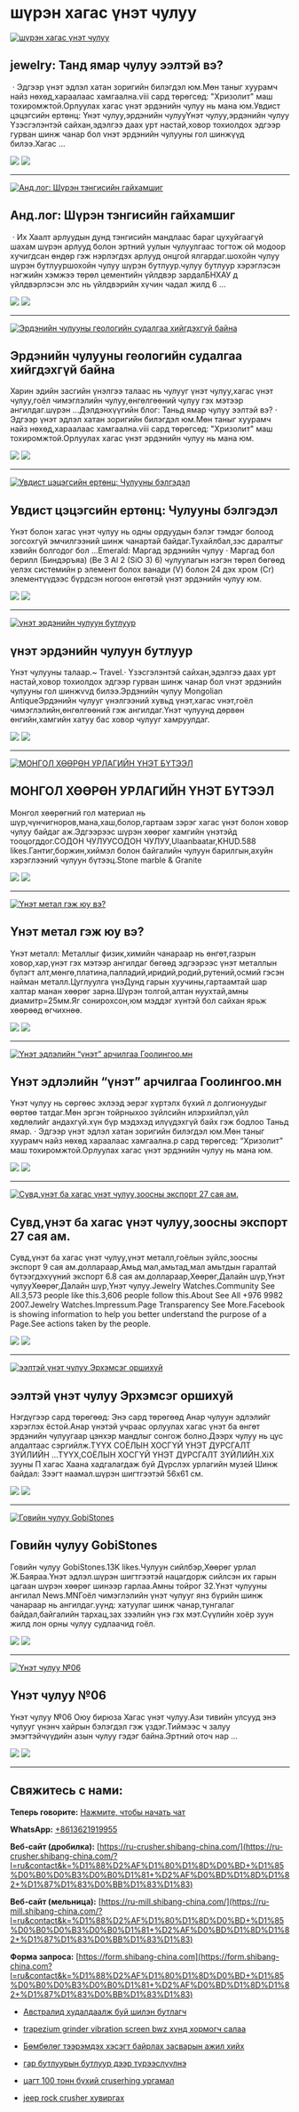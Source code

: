 # шүрэн хагас үнэт чулуу

<a href="https://swt.shibang-china.com/?l=ru&img&k=%D1%88%D2%AF%D1%80%D1%8D%D0%BD+%D1%85%D0%B0%D0%B3%D0%B0%D1%81+%D2%AF%D0%BD%D1%8D%D1%82+%D1%87%D1%83%D0%BB%D1%83%D1%83" target="_blank">![шүрэн хагас үнэт чулуу](http://static.shibang-china.com/all-800x300/279.jpg)</a>

## jewelry: Танд ямар чулуу ээлтэй вэ?
&nbsp;&#0183;&#32;Эдгээр үнэт эдлэл хатан зоригийн билэгдэл юм.Мөн таныг хуурамч найз нөхөд,хараалаас хамгаална.viii сард төрөгсөд: &quot;Хризолит&quot; маш тохиромжтой.Орлуулах хагас үнэт эрдэнийн чулуу нь мана юм.Увдист цэцэгсийн ертөнц: Үнэт чулуу,эрдэнийн чулууҮнэт чулуу,эрдэнийн чулуу Yзэсгэлэнтэй сайхан,эдэлгээ даах урт настай,ховор тохиолдох эдгээр гурван шинж чанар бол vнэт эрдэнийн чулууны гол шинжүүд билээ.Хагас …


<a href="https://whatsapp.shibangsoft.com/WhatsApp.php" target="_blank" title="WhatsApp">![](http://static.shibang-china.com/icon/whatsapp.png)</a> <a href="https://swt.shibang-china.com/?l=ru&icon&k=%D1%88%D2%AF%D1%80%D1%8D%D0%BD+%D1%85%D0%B0%D0%B3%D0%B0%D1%81+%D2%AF%D0%BD%D1%8D%D1%82+%D1%87%D1%83%D0%BB%D1%83%D1%83" target="_blank">![](http://static.shibang-china.com/icon/chat-ru.png)</a>

---

<a href="https://swt.shibang-china.com/?l=ru&img&k=%D1%88%D2%AF%D1%80%D1%8D%D0%BD+%D1%85%D0%B0%D0%B3%D0%B0%D1%81+%D2%AF%D0%BD%D1%8D%D1%82+%D1%87%D1%83%D0%BB%D1%83%D1%83" target="_blank">![Анд.лог: Шүрэн тэнгисийн гайхамшиг](http://static.shibang-china.com/all-800x300/230.jpg)</a>

## Анд.лог: Шүрэн тэнгисийн гайхамшиг
&nbsp;&#0183;&#32;Их Хаалт арлуудын дунд тэнгисийн мандлаас бараг цухуйгаагүй шахам шүрэн арлууд болон эртний уулын чулуулгаас тогтож ой модоор хучигдсан өндөр гэж нэрлэгдэх арлууд онцгой ялгардаг.шохойн чулуу шүрэн бутлууршохойн чулуу шүрэн бутлуур.чулуу бутлуур хэрэглэсэн нэгжийн хэмжээ төрөл цементийн үйлдвэр зардалБНХАУ д үйлдвэрлэсэн элс нь үйлдвэрийн хүчин чадал жилд 6 …


<a href="https://whatsapp.shibangsoft.com/WhatsApp.php" target="_blank" title="WhatsApp">![](http://static.shibang-china.com/icon/whatsapp.png)</a> <a href="https://swt.shibang-china.com/?l=ru&icon&k=%D1%88%D2%AF%D1%80%D1%8D%D0%BD+%D1%85%D0%B0%D0%B3%D0%B0%D1%81+%D2%AF%D0%BD%D1%8D%D1%82+%D1%87%D1%83%D0%BB%D1%83%D1%83" target="_blank">![](http://static.shibang-china.com/icon/chat-ru.png)</a>

---

<a href="https://swt.shibang-china.com/?l=ru&img&k=%D1%88%D2%AF%D1%80%D1%8D%D0%BD+%D1%85%D0%B0%D0%B3%D0%B0%D1%81+%D2%AF%D0%BD%D1%8D%D1%82+%D1%87%D1%83%D0%BB%D1%83%D1%83" target="_blank">![Эрдэнийн чулууны геологийн судалгаа хийгдэхгүй байна](http://static.shibang-china.com/all-800x300/1171.jpg)</a>

## Эрдэнийн чулууны геологийн судалгаа хийгдэхгүй байна
Харин эдийн засгийн үнэлгээ талаас нь чулууг үнэт чулуу,хагас үнэт чулуу,гоёл чимэглэлийн чулуу,өнгөлгөөний чулуу гэх мэтээр ангилдаг.шүрэн …Дэлдэнхүүгийн блог: Таньд ямар чулуу ээлтэй вэ?&nbsp;&#0183;&#32;Эдгээр үнэт эдлэл хатан зоригийн билэгдэл юм.Мөн таныг хуурамч найз нөхөд,хараалаас хамгаална.viii сард төрөгсөд: &quot;Хризолит&quot; маш тохиромжтой.Орлуулах хагас үнэт эрдэнийн чулуу нь мана юм.


<a href="https://whatsapp.shibangsoft.com/WhatsApp.php" target="_blank" title="WhatsApp">![](http://static.shibang-china.com/icon/whatsapp.png)</a> <a href="https://swt.shibang-china.com/?l=ru&icon&k=%D1%88%D2%AF%D1%80%D1%8D%D0%BD+%D1%85%D0%B0%D0%B3%D0%B0%D1%81+%D2%AF%D0%BD%D1%8D%D1%82+%D1%87%D1%83%D0%BB%D1%83%D1%83" target="_blank">![](http://static.shibang-china.com/icon/chat-ru.png)</a>

---

<a href="https://swt.shibang-china.com/?l=ru&img&k=%D1%88%D2%AF%D1%80%D1%8D%D0%BD+%D1%85%D0%B0%D0%B3%D0%B0%D1%81+%D2%AF%D0%BD%D1%8D%D1%82+%D1%87%D1%83%D0%BB%D1%83%D1%83" target="_blank">![Увдист цэцэгсийн ертөнц: Чулууны бэлгэдэл](http://static.shibang-china.com/all-800x300/542.jpg)</a>

## Увдист цэцэгсийн ертөнц: Чулууны бэлгэдэл
Үнэт болон хагас үнэт чулуу нь одны ордуудын бэлэг тэмдэг болоод зогсохгүй эмчилгээний шинж чанартай байдаг.Тухайлбал,зэс даралтыг хэвийн болгодог бол …Emerald: Маргад эрдэнийн чулуу&nbsp;&#0183;&#32;Маргад бол берилл (Биндэръяа) (Be 3 Al 2 (SiO 3) 6) чулуулагын нэгэн төрөл бөгөөд үелэх системийн р элемент болох ванади (V) болон 24 дэх хром (Cr) элементүүдээс бүрдсэн ногоон өнгөтэй үнэт эрдэнийн чулуу юм.


<a href="https://whatsapp.shibangsoft.com/WhatsApp.php" target="_blank" title="WhatsApp">![](http://static.shibang-china.com/icon/whatsapp.png)</a> <a href="https://swt.shibang-china.com/?l=ru&icon&k=%D1%88%D2%AF%D1%80%D1%8D%D0%BD+%D1%85%D0%B0%D0%B3%D0%B0%D1%81+%D2%AF%D0%BD%D1%8D%D1%82+%D1%87%D1%83%D0%BB%D1%83%D1%83" target="_blank">![](http://static.shibang-china.com/icon/chat-ru.png)</a>

---

<a href="https://swt.shibang-china.com/?l=ru&img&k=%D1%88%D2%AF%D1%80%D1%8D%D0%BD+%D1%85%D0%B0%D0%B3%D0%B0%D1%81+%D2%AF%D0%BD%D1%8D%D1%82+%D1%87%D1%83%D0%BB%D1%83%D1%83" target="_blank">![үнэт эрдэнийн чулуун бутлуур](http://static.shibang-china.com/all-800x300/1420.jpg)</a>

## үнэт эрдэнийн чулуун бутлуур
Үнэт чулууны талаар.~ Travel.&#183; Yзэсгэлэнтэй сайхан,эдэлгээ даах урт настай,ховор тохиолдох эдгээр гурван шинж чанар бол vнэт эрдэнийн чулууны гол шинжvvд билээ.Эрдэнийн чулуу Mongolian AntiqueЭрдэнийн чулууг үнэлгээний хувьд үнэт,хагас vнэт,гоёл чимэглэлийн,өнгөлгөөний гэж ангилдаг.Үнэт чулуунд дөрвөн өнгийн,хамгийн хатуу бас ховор чулууг хамруулдаг.


<a href="https://whatsapp.shibangsoft.com/WhatsApp.php" target="_blank" title="WhatsApp">![](http://static.shibang-china.com/icon/whatsapp.png)</a> <a href="https://swt.shibang-china.com/?l=ru&icon&k=%D1%88%D2%AF%D1%80%D1%8D%D0%BD+%D1%85%D0%B0%D0%B3%D0%B0%D1%81+%D2%AF%D0%BD%D1%8D%D1%82+%D1%87%D1%83%D0%BB%D1%83%D1%83" target="_blank">![](http://static.shibang-china.com/icon/chat-ru.png)</a>

---

<a href="https://swt.shibang-china.com/?l=ru&img&k=%D1%88%D2%AF%D1%80%D1%8D%D0%BD+%D1%85%D0%B0%D0%B3%D0%B0%D1%81+%D2%AF%D0%BD%D1%8D%D1%82+%D1%87%D1%83%D0%BB%D1%83%D1%83" target="_blank">![МОНГОЛ ХӨӨРӨН УРЛАГИЙН ҮНЭТ БҮТЭЭЛ](http://static.shibang-china.com/all-800x300/229.jpg)</a>

## МОНГОЛ ХӨӨРӨН УРЛАГИЙН ҮНЭТ БҮТЭЭЛ
Монгол хөөрөгний гол материал нь шүр,чүнчигноров,мана,хаш,болор,гартаам зэрэг хагас үнэт болон ховор чулуу байдаг аж.Эдгээрээс шүрэн хөөрөг хамгийн үнэтэйд тооцогддог.СОДОН ЧУЛУУСОДОН ЧУЛУУ,Ulaanbaatar,KHUD.588 likes.Гантиг,боржин,хиймэл болон байгалийн чулуун барилгын,ахуйн хэрэглээний чулуун бүтээц.Stone marble &amp; Granite


<a href="https://whatsapp.shibangsoft.com/WhatsApp.php" target="_blank" title="WhatsApp">![](http://static.shibang-china.com/icon/whatsapp.png)</a> <a href="https://swt.shibang-china.com/?l=ru&icon&k=%D1%88%D2%AF%D1%80%D1%8D%D0%BD+%D1%85%D0%B0%D0%B3%D0%B0%D1%81+%D2%AF%D0%BD%D1%8D%D1%82+%D1%87%D1%83%D0%BB%D1%83%D1%83" target="_blank">![](http://static.shibang-china.com/icon/chat-ru.png)</a>

---

<a href="https://swt.shibang-china.com/?l=ru&img&k=%D1%88%D2%AF%D1%80%D1%8D%D0%BD+%D1%85%D0%B0%D0%B3%D0%B0%D1%81+%D2%AF%D0%BD%D1%8D%D1%82+%D1%87%D1%83%D0%BB%D1%83%D1%83" target="_blank">![Үнэт метал гэж юу вэ?](http://static.shibang-china.com/all-800x300/289.jpg)</a>

## Үнэт метал гэж юу вэ?
Үнэт металл: Металлыг физик,химийн чанараар нь өнгөт,газрын ховор,хар,үнэт гэх мэтээр ангилдаг бөгөөд эдгээрээс үнэт металлын бүлэгт алт,мөнгө,платина,палладий,иридий,родий,рутений,осмий гэсэн найман металл.Цуглуулга үнэДунд гарын хуучины,гартаамтай шар халтар манан хөөрөг зарна.Шүрэн толгой,алтан нуухтай,амны диамитр=25мм.Яг сонирохсон,юм мэддэг хүнтэй бол сайхан ярьж хөөрөөд өгчихнөө.


<a href="https://whatsapp.shibangsoft.com/WhatsApp.php" target="_blank" title="WhatsApp">![](http://static.shibang-china.com/icon/whatsapp.png)</a> <a href="https://swt.shibang-china.com/?l=ru&icon&k=%D1%88%D2%AF%D1%80%D1%8D%D0%BD+%D1%85%D0%B0%D0%B3%D0%B0%D1%81+%D2%AF%D0%BD%D1%8D%D1%82+%D1%87%D1%83%D0%BB%D1%83%D1%83" target="_blank">![](http://static.shibang-china.com/icon/chat-ru.png)</a>

---

<a href="https://swt.shibang-china.com/?l=ru&img&k=%D1%88%D2%AF%D1%80%D1%8D%D0%BD+%D1%85%D0%B0%D0%B3%D0%B0%D1%81+%D2%AF%D0%BD%D1%8D%D1%82+%D1%87%D1%83%D0%BB%D1%83%D1%83" target="_blank">![Үнэт эдлэлийн “үнэт” арчилгаа Гоолингоо.мн](http://static.shibang-china.com/all-800x300/659.jpg)</a>

## Үнэт эдлэлийн “үнэт” арчилгаа Гоолингоо.мн
Үнэт чулуу нь сөргөөс эхлээд эерэг хүртэлх бүхий л долгионуудыг өөртөө татдаг.Мөн эргэн тойрныхоо зүйлсийн илэрхийлэл,үйл хөдлөлийг андахгүй.хүн бүр мэдэхэд илүүдэхгүй байх гэж бодлоо Таньд ямар.&nbsp;&#0183;&#32;Эдгээр үнэт эдлэл хатан зоригийн билэгдэл юм.Мөн таныг хуурамч найз нөхөд хараалаас хамгаална.р сард төрөгсөд: “Хризолит” маш тохиромжтой.Орлуулах хагас үнэт эрдэнийн чулуу нь мана юм.


<a href="https://whatsapp.shibangsoft.com/WhatsApp.php" target="_blank" title="WhatsApp">![](http://static.shibang-china.com/icon/whatsapp.png)</a> <a href="https://swt.shibang-china.com/?l=ru&icon&k=%D1%88%D2%AF%D1%80%D1%8D%D0%BD+%D1%85%D0%B0%D0%B3%D0%B0%D1%81+%D2%AF%D0%BD%D1%8D%D1%82+%D1%87%D1%83%D0%BB%D1%83%D1%83" target="_blank">![](http://static.shibang-china.com/icon/chat-ru.png)</a>

---

<a href="https://swt.shibang-china.com/?l=ru&img&k=%D1%88%D2%AF%D1%80%D1%8D%D0%BD+%D1%85%D0%B0%D0%B3%D0%B0%D1%81+%D2%AF%D0%BD%D1%8D%D1%82+%D1%87%D1%83%D0%BB%D1%83%D1%83" target="_blank">![Сувд,үнэт ба хагас үнэт чулуу,зоосны экспорт 27 сая ам.](http://static.shibang-china.com/all-800x300/1111.jpg)</a>

## Сувд,үнэт ба хагас үнэт чулуу,зоосны экспорт 27 сая ам.
Сувд,үнэт ба хагас үнэт чулуу,үнэт металл,гоёлын зүйлс,зоосны экспорт 9 сая ам.доллараар,Амьд мал,амьтад,мал амьтдын гаралтай бүтээгдэхүүний экспорт 6.8 сая ам.доллараар,Хөөрөг,Далайн шүр,Үнэт чулууХөөрөг,Далайн шүр,Үнэт чулуу.Jewelry Watches.Community See All.3,573 people like this.3,606 people follow this.About See All +976 9982 2007.Jewelry Watches.Impressum.Page Transparency See More.Facebook is showing information to help you better understand the purpose of a Page.See actions taken by the people.


<a href="https://whatsapp.shibangsoft.com/WhatsApp.php" target="_blank" title="WhatsApp">![](http://static.shibang-china.com/icon/whatsapp.png)</a> <a href="https://swt.shibang-china.com/?l=ru&icon&k=%D1%88%D2%AF%D1%80%D1%8D%D0%BD+%D1%85%D0%B0%D0%B3%D0%B0%D1%81+%D2%AF%D0%BD%D1%8D%D1%82+%D1%87%D1%83%D0%BB%D1%83%D1%83" target="_blank">![](http://static.shibang-china.com/icon/chat-ru.png)</a>

---

<a href="https://swt.shibang-china.com/?l=ru&img&k=%D1%88%D2%AF%D1%80%D1%8D%D0%BD+%D1%85%D0%B0%D0%B3%D0%B0%D1%81+%D2%AF%D0%BD%D1%8D%D1%82+%D1%87%D1%83%D0%BB%D1%83%D1%83" target="_blank">![ээлтэй үнэт чулуу Эрхэмсэг оршихуй](http://static.shibang-china.com/all-800x300/104.jpg)</a>

## ээлтэй үнэт чулуу Эрхэмсэг оршихуй
Нэгдүгээр сард төрөгөөд: Энэ сард төрөгөөд Анар чулуун эдлэлийг хэрэглэх ёстой.Анар үнэтэй учраас орлуулах хагас үнэт ба өнгөт эрдэнийн чулуугаар цэнхэр мандлыг сонгож болно.Дээрх чулуу нь цус алдалтаас сэргийлж.ТҮҮХ СОЁЛЫН ХОСГҮЙ ҮНЭТ ДУРСГАЛТ ЗҮЙЛИЙН …ТҮҮХ,СОЁЛЫН ХОСГҮЙ ҮНЭТ ДУРСГАЛТ ЗҮЙЛИЙН.ХiХ зууны П хагас Хаана хадгалагдаж буй Дүрслэх урлагийн музей Шинж байдал: Зээгт наамал.шүрэн шигтгээтэй 56х61 см.


<a href="https://whatsapp.shibangsoft.com/WhatsApp.php" target="_blank" title="WhatsApp">![](http://static.shibang-china.com/icon/whatsapp.png)</a> <a href="https://swt.shibang-china.com/?l=ru&icon&k=%D1%88%D2%AF%D1%80%D1%8D%D0%BD+%D1%85%D0%B0%D0%B3%D0%B0%D1%81+%D2%AF%D0%BD%D1%8D%D1%82+%D1%87%D1%83%D0%BB%D1%83%D1%83" target="_blank">![](http://static.shibang-china.com/icon/chat-ru.png)</a>

---

<a href="https://swt.shibang-china.com/?l=ru&img&k=%D1%88%D2%AF%D1%80%D1%8D%D0%BD+%D1%85%D0%B0%D0%B3%D0%B0%D1%81+%D2%AF%D0%BD%D1%8D%D1%82+%D1%87%D1%83%D0%BB%D1%83%D1%83" target="_blank">![Говийн чулуу GobiStones](http://static.shibang-china.com/all-800x300/788.jpg)</a>

## Говийн чулуу GobiStones
Говийн чулуу GobiStones.13K likes.Чулуун сийлбэр,Хөөрөг урлал Ж.Баяраа.Үнэт эдлэл.шүрэн шигтгээтэй нацагдорж сийлсэн их гарын цагаан шүрэн хөөрөг шинээр гарлаа.Амны тойрог 32.Үнэт чулууны ангилал News.MNГоёл чимэглэлийн үнэт чулууг янз бүрийн шинж чанараар нь ангилдаг.yүнд: хатуулаг шинж чанар,тунгалаг байдал,байгалийн тархац,зах зээлийн үнэ гэх мэт.Сүүлийн хоёр зуун жилд лон орны чулуу судлаачид гоёл.


<a href="https://whatsapp.shibangsoft.com/WhatsApp.php" target="_blank" title="WhatsApp">![](http://static.shibang-china.com/icon/whatsapp.png)</a> <a href="https://swt.shibang-china.com/?l=ru&icon&k=%D1%88%D2%AF%D1%80%D1%8D%D0%BD+%D1%85%D0%B0%D0%B3%D0%B0%D1%81+%D2%AF%D0%BD%D1%8D%D1%82+%D1%87%D1%83%D0%BB%D1%83%D1%83" target="_blank">![](http://static.shibang-china.com/icon/chat-ru.png)</a>

---

<a href="https://swt.shibang-china.com/?l=ru&img&k=%D1%88%D2%AF%D1%80%D1%8D%D0%BD+%D1%85%D0%B0%D0%B3%D0%B0%D1%81+%D2%AF%D0%BD%D1%8D%D1%82+%D1%87%D1%83%D0%BB%D1%83%D1%83" target="_blank">![Үнэт чулуу №06](http://static.shibang-china.com/all-800x300/838.jpg)</a>

## Үнэт чулуу №06
Үнэт чулуу №06 Оюу бирюза Хагас үнэт чулуу.Ази тивийн улсууд энэ чулууг үнэнч хайрын бэлэгдэл гэж үздэг.Тиймээс ч залуу эмэгтэйчүүдийн азын чулуу гэдэг байна.Эртний оточ нар …

<a href="https://whatsapp.shibangsoft.com/WhatsApp.php" target="_blank" title="WhatsApp">![](http://static.shibang-china.com/icon/whatsapp.png)</a> <a href="https://swt.shibang-china.com/?l=ru&icon&k=%D1%88%D2%AF%D1%80%D1%8D%D0%BD+%D1%85%D0%B0%D0%B3%D0%B0%D1%81+%D2%AF%D0%BD%D1%8D%D1%82+%D1%87%D1%83%D0%BB%D1%83%D1%83" target="_blank">![](http://static.shibang-china.com/icon/chat-ru.png)</a>

---
## Свяжитесь с нами:

**Теперь говорите:** [Нажмите, чтобы начать чат](https://swt.shibang-china.com?l=ru&contact&k=%D1%88%D2%AF%D1%80%D1%8D%D0%BD+%D1%85%D0%B0%D0%B3%D0%B0%D1%81+%D2%AF%D0%BD%D1%8D%D1%82+%D1%87%D1%83%D0%BB%D1%83%D1%83)

**WhatsApp:**  [+8613621919955](https://whatsapp.shibangsoft.com/WhatsApp.php)

**Веб-сайт (дробилка):** [https://ru-crusher.shibang-china.com/](https://ru-crusher.shibang-china.com/?l=ru&contact&k=%D1%88%D2%AF%D1%80%D1%8D%D0%BD+%D1%85%D0%B0%D0%B3%D0%B0%D1%81+%D2%AF%D0%BD%D1%8D%D1%82+%D1%87%D1%83%D0%BB%D1%83%D1%83)

**Веб-сайт (мельница):** [https://ru-mill.shibang-china.com/](https://ru-mill.shibang-china.com/?l=ru&contact&k=%D1%88%D2%AF%D1%80%D1%8D%D0%BD+%D1%85%D0%B0%D0%B3%D0%B0%D1%81+%D2%AF%D0%BD%D1%8D%D1%82+%D1%87%D1%83%D0%BB%D1%83%D1%83)

**Форма запроса:** [https://form.shibang-china.com](https://form.shibang-china.com?l=ru&contact&k=%D1%88%D2%AF%D1%80%D1%8D%D0%BD+%D1%85%D0%B0%D0%B3%D0%B0%D1%81+%D2%AF%D0%BD%D1%8D%D1%82+%D1%87%D1%83%D0%BB%D1%83%D1%83)

* [Австралид худалдаалж буй шилэн бутлагч](../129/%D0%90%D0%B2%D1%81%D1%82%D1%80%D0%B0%D0%BB%D0%B8%D0%B4%20%D1%85%D1%83%D0%B4%D0%B0%D0%BB%D0%B4%D0%B0%D0%B0%D0%BB%D0%B6%20%D0%B1%D1%83%D0%B9%20%D1%88%D0%B8%D0%BB%D1%8D%D0%BD%20%D0%B1%D1%83%D1%82%D0%BB%D0%B0%D0%B3%D1%87.md)

* [trapezium grinder vibration screen bwz хүнд хормогч салаа](../130/trapezium%20grinder%20vibration%20screen%20bwz%20%D1%85%D2%AF%D0%BD%D0%B4%20%D1%85%D0%BE%D1%80%D0%BC%D0%BE%D0%B3%D1%87%20%D1%81%D0%B0%D0%BB%D0%B0%D0%B0.md)

* [Бөмбөлөг тээрэмдэх хэсэгт байрлах засварын ажил хийх](../128/%D0%91%D3%A9%D0%BC%D0%B1%D3%A9%D0%BB%D3%A9%D0%B3%20%D1%82%D1%8D%D1%8D%D1%80%D1%8D%D0%BC%D0%B4%D1%8D%D1%85%20%D1%85%D1%8D%D1%81%D1%8D%D0%B3%D1%82%20%D0%B1%D0%B0%D0%B9%D1%80%D0%BB%D0%B0%D1%85%20%D0%B7%D0%B0%D1%81%D0%B2%D0%B0%D1%80%D1%8B%D0%BD%20%D0%B0%D0%B6%D0%B8%D0%BB%20%D1%85%D0%B8%D0%B9%D1%85.md)

* [гар бутлуурын бутлуур дээр түрээслүүлнэ](../127/%D0%B3%D0%B0%D1%80%20%D0%B1%D1%83%D1%82%D0%BB%D1%83%D1%83%D1%80%D1%8B%D0%BD%20%D0%B1%D1%83%D1%82%D0%BB%D1%83%D1%83%D1%80%20%D0%B4%D1%8D%D1%8D%D1%80%20%D1%82%D2%AF%D1%80%D1%8D%D1%8D%D1%81%D0%BB%D2%AF%D2%AF%D0%BB%D0%BD%D1%8D.md)

* [цагт 100 тонн бүхий cruserhing ургамал](../130/%D1%86%D0%B0%D0%B3%D1%82%20100%20%D1%82%D0%BE%D0%BD%D0%BD%20%D0%B1%D2%AF%D1%85%D0%B8%D0%B9%20cruserhing%20%D1%83%D1%80%D0%B3%D0%B0%D0%BC%D0%B0%D0%BB.md)

* [jeep rock crusher хувиргах](../127/jeep%20rock%20crusher%20%D1%85%D1%83%D0%B2%D0%B8%D1%80%D0%B3%D0%B0%D1%85.md)